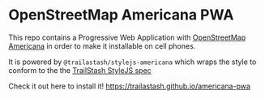 # OpenStreetMap Americana PWA

This repo contains a Progressive Web Application with [OpenStreetMap
Americana](https://github.com/ZeLonewolf/openstreetmap-americana/) in order to make it installable
on cell phones.

It is powered by `@trailastash/stylejs-americana` which wraps the style to conform to the the
[TrailStash StyleJS spec](https://gitlab.com/trailstash/map-view#trailstash-stylejs-spec)

Check it out here to install it! https://trailastash.github.io/americana-pwa

